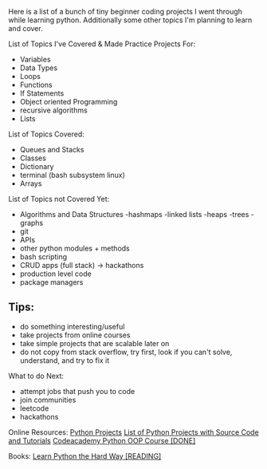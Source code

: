 Here is a list of a bunch of tiny beginner coding projects I went through while learning python. Additionally some other topics I'm planning to learn and cover.

List of Topics I've Covered & Made Practice Projects For:
- Variables
- Data Types
- Loops
- Functions
- If Statements
- Object oriented Programming
- recursive algorithms
- Lists


List of Topics Covered:
- Queues and Stacks
- Classes
- Dictionary
- terminal (bash subsystem linux)
- Arrays


List of Topics not Covered Yet:
- Algorithms and Data Structures
   -hashmaps
   -linked lists
   -heaps
   -trees
   -graphs
- git
- APIs
- other python modules + methods
- bash scripting
- CRUD apps (full stack) -> hackathons
- production level code
- package managers

Tips:
- 
- do something interesting/useful
- take projects from online courses
- take simple projects that are scalable later on
- do not copy from stack overflow, try first, look if you can't solve, understand, and try to fix it

What to do Next:
- attempt jobs that push you to code
- join communities
- leetcode
- hackathons

Online Resources:
[Python Projects](https://github.com/karan/Projects)
[List of Python Projects with Source Code and Tutorials](https://www.theinsaneapp.com/2021/06/list-of-python-projects-with-source-code-and-tutorials.html)
[Codeacademy Python OOP Course [DONE]](https://www.codecademy.com/courses/learn-intermediate-python-3-object-oriented-programming/lessons/int-python-oop/exercises/polymorphism)

Books:
[Learn Python the Hard Way [READING]](https://github.com/hocchudong/learnpythonthehardway-vn/blob/master/Docs/Learn%20Python%20The%20Hard%20Way,%203rd%20Edition%20.pdf)
